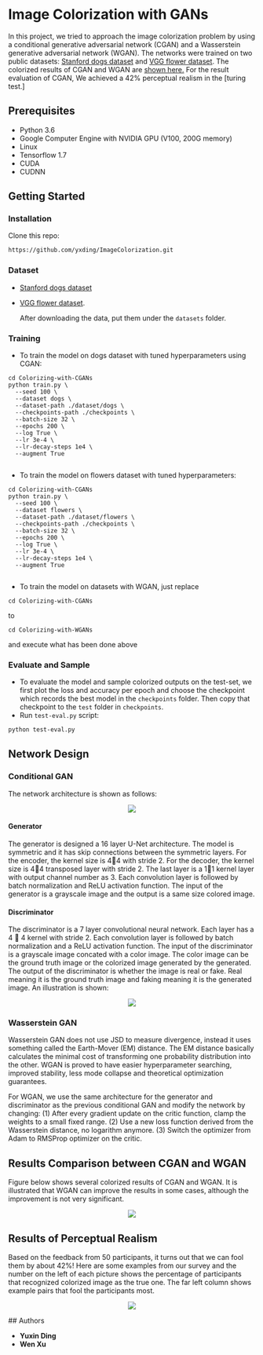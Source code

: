 # Image Colorization with GANs 
In this project, we tried to approach the image colorization problem by using a conditional generative adversarial network (CGAN) and a Wasserstein generative adversarial network (WGAN). The networks were trained on two public datasets: [Stanford dogs dataset](http://vision.stanford.edu/aditya86/ImageNetDogs/) and [VGG flower dataset](http://www.robots.ox.ac.uk/~vgg/data/flowers/102/index.html). The colorized results of CGAN and WGAN are [shown here.](#places365-results) For the result evaluation of CGAN, We achieved a 42% perceptual realism in the [turing test.] 

## Prerequisites
- Python 3.6
- Google Computer Engine with NVIDIA GPU (V100, 200G memory)
- Linux
- Tensorflow 1.7
- CUDA 
- CUDNN

## Getting Started
### Installation
Clone this repo:
```bash
https://github.com/yxding/ImageColorization.git
```

### Dataset
- [Stanford dogs dataset](http://vision.stanford.edu/aditya86/ImageNetDogs/)
- [VGG flower dataset](http://www.robots.ox.ac.uk/~vgg/data/flowers/102/index.html).
  
  After downloading the data, put them under the `datasets` folder.

### Training
- To train the model on dogs dataset with tuned hyperparameters using CGAN:
```
cd Colorizing-with-CGANs
python train.py \
  --seed 100 \
  --dataset dogs \
  --dataset-path ./dataset/dogs \
  --checkpoints-path ./checkpoints \
  --batch-size 32 \
  --epochs 200 \
  --log True \
  --lr 3e-4 \
  --lr-decay-steps 1e4 \
  --augment True
  
```

- To train the model on flowers dataset with tuned hyperparameters:
```
cd Colorizing-with-CGANs
python train.py \
  --seed 100 \
  --dataset flowers \
  --dataset-path ./dataset/flowers \
  --checkpoints-path ./checkpoints \
  --batch-size 32 \
  --epochs 200 \
  --log True \
  --lr 3e-4 \
  --lr-decay-steps 1e4 \
  --augment True
  
```

- To train the model on datasets with WGAN, just replace
```
cd Colorizing-with-CGANs
```
to
```
cd Colorizing-with-WGANs
```
and execute what has been done above

### Evaluate and Sample
- To evaluate the model and sample colorized outputs on the test-set, we first plot the loss and accuracy per epoch and choose the checkpoint which records the best model in the `checkpoints` folder. Then copy that checkpoint to the `test` folder in `checkpoints`.
- Run `test-eval.py` script:
```bash
python test-eval.py
```

## Network Design

### Conditional GAN
The network architecture is shown as follows:
<p align='center'>  
  <img src='Images/gan.png' />
</p>

#### Generator
The generator is designed a 16 layer U-Net architecture. The model is symmetric and it has skip connections between the symmetric layers. For the encoder, the kernel size is 44 with stride 2. For the decoder, the kernel size is 44 transposed layer with stride 2. The last layer is a 11 kernel layer with output channel number as 3. Each convolution layer is followed by batch normalization and ReLU activation function.
The input of the generator is a grayscale image and the output is a same size colored image.

#### Discriminator
The discriminator is a 7 layer convolutional neural network. Each layer has a 4  4 kernel with stride 2. Each convolution layer is followed by batch normalization and a ReLU activation function. The input of the discriminator is a grayscale image concated with a color image. The color image can be the ground truth image or the colorized image generated by the generated.
The output of the discriminator is whether the image is real or fake. Real meaning it is the ground truth image and faking meaning it is the generated image. An illustration is shown:

<p align='center'>  
  <img src='Images/dis.png' />
</p>

### Wasserstein GAN
Wasserstein GAN does not use JSD to measure divergence, instead it uses something called the Earth-Mover (EM) distance. The EM distance basically calculates the minimal cost of transforming one probability distribution into the other. WGAN is proved to have easier hyperparameter searching, improved stability, less mode collapse and theoretical optimization guarantees. 

For WGAN, we use the same architecture for the generator and discriminator as the previous conditional GAN and modify the network by changing:
(1) After every gradient update on the critic function, clamp the weights to a small fixed range. 
(2) Use a new loss function derived from the Wasserstein distance, no logarithm anymore. 
(3) Switch the optimizer from Adam to RMSProp optimizer on the critic.

## Results Comparison between CGAN and WGAN
Figure below shows several colorized results of CGAN and WGAN. It is illustrated that WGAN can improve the results in some
cases, although the improvement is not very significant.
<p align='center'>  
  <img src='Images/wgan_compare.png' />
</p>

## Results of Perceptual Realism
Based on the feedback from 50 participants, it turns out that we can fool them by about 42%! Here are some examples from our survey and the number on the left of each picture shows the percentage of participants that recognized colorized image as the true one. The far left column shows example pairs that fool the participants most.
<p align='center'>  
  <img src='Images/compare_picture.png' />
</p>
## Authors

* **Yuxin Ding** 
* **Wen Xu** 

